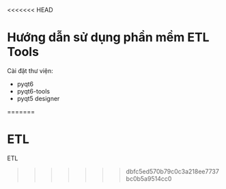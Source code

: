 <<<<<<< HEAD
# Hướng dẫn sử dụng phần mềm ETL Tools
Cài đặt thư viện:
- pyqt6
- pyqt6-tools
- pyqt5 designer

=======
# ETL
ETL
>>>>>>> dbfc5ed570b79c0c3a218ee7737bc0b5a9514cc0
